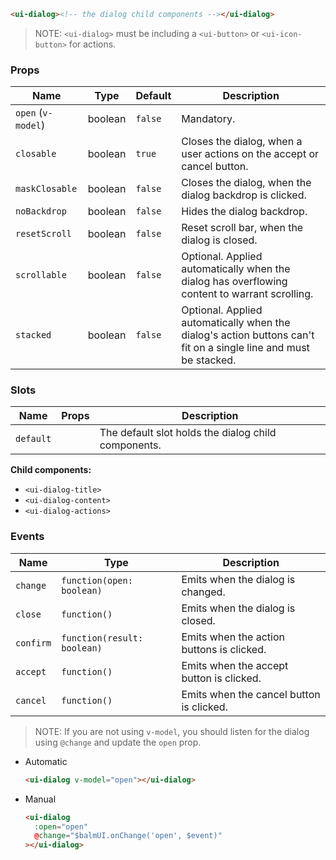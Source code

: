 ```html
<ui-dialog><!-- the dialog child components --></ui-dialog>
```

> NOTE: `<ui-dialog>` must be including a `<ui-button>` or `<ui-icon-button>` for actions.

### Props

| Name               | Type    | Default | Description                                                                                                      |
| ------------------ | ------- | ------- | ---------------------------------------------------------------------------------------------------------------- |
| `open` (`v-model`) | boolean | `false` | Mandatory.                                                                                                       |
| `closable`         | boolean | `true`  | Closes the dialog, when a user actions on the accept or cancel button.                                           |
| `maskClosable`     | boolean | `false` | Closes the dialog, when the dialog backdrop is clicked.                                                          |
| `noBackdrop`       | boolean | `false` | Hides the dialog backdrop.                                                                                       |
| `resetScroll`      | boolean | `false` | Reset scroll bar, when the dialog is closed.                                                                     |
| `scrollable`       | boolean | `false` | Optional. Applied automatically when the dialog has overflowing content to warrant scrolling.                    |
| `stacked`          | boolean | `false` | Optional. Applied automatically when the dialog's action buttons can't fit on a single line and must be stacked. |

### Slots

| Name      | Props | Description                                         |
| --------- | ----- | --------------------------------------------------- |
| `default` |       | The default slot holds the dialog child components. |

**Child components:**

- `<ui-dialog-title>`
- `<ui-dialog-content>`
- `<ui-dialog-actions>`

### Events

| Name      | Type                        | Description                               |
| --------- | --------------------------- | ----------------------------------------- |
| `change`  | `function(open: boolean)`   | Emits when the dialog is changed.         |
| `close`   | `function()`                | Emits when the dialog is closed.          |
| `confirm` | `function(result: boolean)` | Emits when the action buttons is clicked. |
| `accept`  | `function()`                | Emits when the accept button is clicked.  |
| `cancel`  | `function()`                | Emits when the cancel button is clicked.  |

> NOTE: If you are not using `v-model`, you should listen for the dialog using `@change` and update the `open` prop.

- Automatic

  ```html
  <ui-dialog v-model="open"></ui-dialog>
  ```

- Manual

  ```html
  <ui-dialog
    :open="open"
    @change="$balmUI.onChange('open', $event)"
  ></ui-dialog>
  ```

